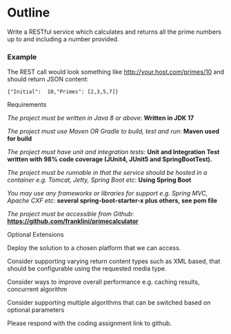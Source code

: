 # Outline

Write a RESTful service which calculates and returns all the prime numbers up to and including a number provided.

### Example

The REST call would look something like http://your.host.com/primes/10 and should return JSON content:



`{"Initial":  10,"Primes": [2,3,5,7]}`



Requirements

_The project must be written in Java 8 or above_: **Written in JDK 17**

_The project must use Maven OR Gradle to build, test and run_: **Maven used for build**

_The project must have unit and integration tests_: **Unit and Integration Test written with 98% code coverage (JUnit4, JUnit5 and SpringBootTest).**

_The project must be runnable in that the service should be hosted in a container e.g. Tomcat, Jetty, Spring Boot etc_: **Using Spring Boot**

_You may use any frameworks or libraries for support e.g. Spring MVC, Apache CXF etc_: **several spring-boot-starter-x plus others, see pom file**

_The project must be accessible from Github_: **https://github.com/franklini/primecalculator**



Optional Extensions

Deploy the solution to a chosen platform that we can access.

Consider supporting varying return content types such as XML based, that should be configurable using the requested media type.

Consider ways to improve overall performance e.g. caching results, concurrent algorithm

Consider supporting multiple algorithms that can be switched based on optional parameters



Please respond with the coding assignment link to github.